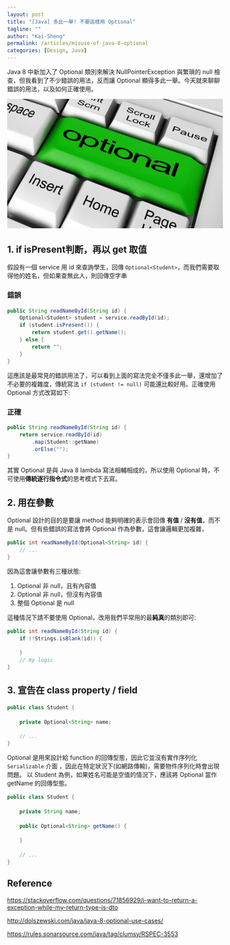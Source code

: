 ```yaml
---
layout: post
title: "[Java] 多此一舉! 不要這樣用 Optional"
tagline: ""
author: "Kai-Sheng"
permalink: /articles/misuse-of-java-8-optional
categories: [Design, Java]
--- 
```


Java 8 中新加入了 Optional 類別來解決 NullPointerException 與繁瑣的 null 檢查，但我看到了不少錯誤的用法，反而讓 Optional 顯得多此一舉。今天就來聊聊錯誤的用法，以及如何正確使用。

![java8-optional](/assets/image/optional.png?size=large)
 
## 1. **if isPresent判断，再以 get 取值**
假設有一個 service 用 id 來查詢學生，回傳 `Optional<Student>`，而我們需要取得他的姓名，但如果查無此人，則回傳空字串
### 錯誤
```java
public String readNameById(String id) {
    Optional<Student> student = service.readById(id);
    if (student.isPresent()) {
        return student.get().getName();
    } else {
        return "";
    }
}
```

這應該是最常見的錯誤用法了，可以看到上面的寫法完全不僅多此一舉，還增加了不必要的複雜度，傳統寫法 `if (student != null)` 可能還比較好用。正確使用 Optional 方式改寫如下:

### 正確
```java
public String readNameById(String id) {
    return service.readById(id)
        .map(Student::getName)
        .orElse("");
}
```
其實 Optional 是與 Java 8 lambda 寫法相輔相成的，所以使用 Optional 時，不可使用**傳統逐行指令式**的思考模式下去寫。

## 2. 用在參數

Optional 設計的目的是要讓 method 能夠明確的表示會回傳 **有值** / **沒有值**，而不是 null。但有些錯誤的寫法會將 Optional 作為參數，這會讓邏輯更加複雜，


```java
public int readNameById(Optional<String> id) {
    // ...
}
```

因為這會讓參數有三種狀態:
1. Optional 非 null，且有內容值
2. Optional 非 null，但沒有內容值
3. 整個 Optional 是 null

這種情況下請不要使用 Optional，改用我們平常用的最**純真**的類別即可:

```java
public int readNameById(String id) {
    if (!Strings.isBlank(id)) {

    }
    // my logic
}
```

## 3. 宣告在 class property / field 

```java
public class Student {

    private Optional<String> name;

    // ...
}
```

Optional 是用來設計給 function 的回傳型態，因此它並沒有實作序列化 `Serializable` 介面 ，因此在特定狀況下(如網路傳輸)，需要物件序列化時會出現問題。
以 Student 為例，如果姓名可能是空值的情況下，應該將 Optional 當作 getName 的回傳型態。

```java
public class Student {

    private String name;

    public Optional<String> getName() {

    }

    // ...
}
```


## **Reference**

https://stackoverflow.com/questions/71856929/i-want-to-return-a-exception-while-my-return-type-is-dto

http://dolszewski.com/java/java-8-optional-use-cases/

https://rules.sonarsource.com/java/tag/clumsy/RSPEC-3553